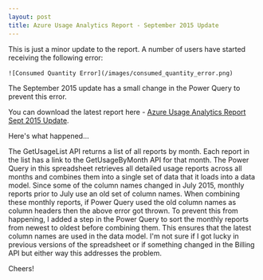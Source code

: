 ```yaml
---
layout: post
title: Azure Usage Analytics Report - September 2015 Update
---
```


This is just a minor update to the report.  A number of users have started receiving the following error:

    ![Consumed Quantity Error](/images/consumed_quantity_error.png)

The September 2015 update has a small change in the Power Query to prevent this error.

You can download the latest report here - [Azure Usage Analytics Report Sept 2015 Update](/files/Azure%20Usage%20Analytics%20(API)%20Sept%202015.xlsx).

Here's what happened...

The GetUsageList API returns a list of all reports by month.  Each report in the list has a link to the GetUsageByMonth API for that month.  The Power Query in this spreadsheet retrieves all detailed usage reports across all months and combines them into a single set of data that it loads into a data model.  Since some of the column names changed in July 2015, monthly reports prior to July use an old set of column names.  When combining these monthly reports, if Power Query used the old column names as column headers then the above error got thrown.  To prevent this from happening, I added a step in the Power Query to sort the monthly reports from newest to oldest before combining them.  This ensures that the latest column names are used in the data model.  I'm not sure if I got lucky in previous versions of the spreadsheet or if something changed in the Billing API but either way this addresses the problem.

Cheers!
